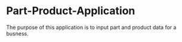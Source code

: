 # Part-Product-Application
The purpose of this application is to input part and product
data for a busness.


